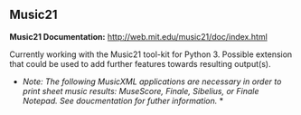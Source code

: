 ## Music21

**Music21 Documentation:**
http://web.mit.edu/music21/doc/index.html

Currently working with the Music21 tool-kit for Python 3. Possible extension that could be used to add further features towards resulting output(s).

* *Note: The following MusicXML applications are necessary in order to print sheet music results: MuseScore, Finale, Sibelius, or Finale Notepad. See doucmentation for futher information.* *
